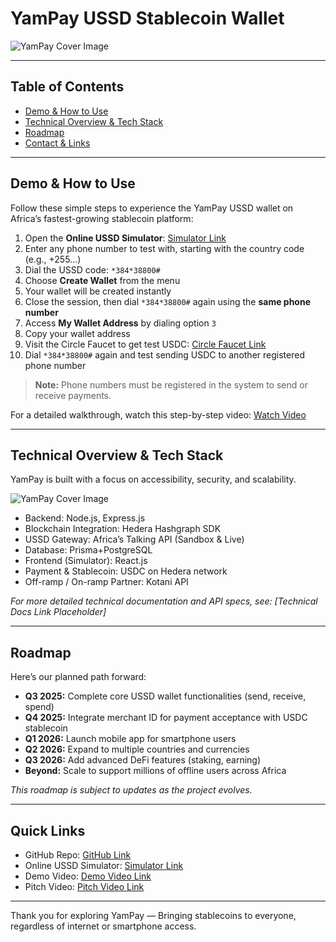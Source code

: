 # YamPay USSD Stablecoin Wallet

![YamPay Cover Image](https://cdn.dorahacks.io/static/files/198896c41a3e4481dac3d1f464b9e83e.png)

---

## Table of Contents

- [Demo & How to Use](#demo--how-to-use)
- [Technical Overview & Tech Stack](#technical-overview--tech-stack)
- [Roadmap](#roadmap)
- [Contact & Links](#contact--links)

---

## Demo & How to Use

Follow these simple steps to experience the YamPay USSD wallet on Africa’s fastest-growing stablecoin platform:

1. Open the **Online USSD Simulator**: [Simulator Link](https://developers.africastalking.com/simulator)
2. Enter any phone number to test with, starting with the country code (e.g., +255...)
3. Dial the USSD code: `*384*38800#`
4. Choose **Create Wallet** from the menu
5. Your wallet will be created instantly
6. Close the session, then dial `*384*38800#` again using the **same phone number**
7. Access **My Wallet Address** by dialing option `3`
8. Copy your wallet address
9. Visit the Circle Faucet to get test USDC: [Circle Faucet Link](https://faucet.circle.com/)
10. Dial `*384*38800#` again and test sending USDC to another registered phone number

> **Note:** Phone numbers must be registered in the system to send or receive payments.

For a detailed walkthrough, watch this step-by-step video: [Watch Video](https://www.youtube.com/watch?v=IKYog68CbyM)

---

## Technical Overview & Tech Stack

YamPay is built with a focus on accessibility, security, and scalability.

![YamPay Cover Image](https://cdn.dorahacks.io/static/files/198931fff64614aee49285a48baa7c66.png)

- Backend: Node.js, Express.js
- Blockchain Integration: Hedera Hashgraph SDK
- USSD Gateway: Africa’s Talking API (Sandbox & Live)
- Database: Prisma+PostgreSQL
- Frontend (Simulator): React.js
- Payment & Stablecoin: USDC on Hedera network
- Off-ramp / On-ramp Partner: Kotani API

_For more detailed technical documentation and API specs, see: [Technical Docs Link Placeholder]_

---

## Roadmap

Here’s our planned path forward:

- **Q3 2025:** Complete core USSD wallet functionalities (send, receive, spend)
- **Q4 2025:** Integrate merchant ID for payment acceptance with USDC stablecoin
- **Q1 2026:** Launch mobile app for smartphone users
- **Q2 2026:** Expand to multiple countries and currencies
- **Q3 2026:** Add advanced DeFi features (staking, earning)
- **Beyond:** Scale to support millions of offline users across Africa

_This roadmap is subject to updates as the project evolves._

---

## Quick Links

- GitHub Repo: [GitHub Link](https://github.com/hash-pay/back-end#technical-overview--tech-stack)
- Online USSD Simulator: [Simulator Link](https://developers.africastalking.com/simulator)
- Demo Video: [Demo Video Link](https://www.youtube.com/watch?v=IKYog68CbyM)
- Pitch Video: [Pitch Video Link](https://youtu.be/-MDQZt_16_0)

---

Thank you for exploring YamPay — Bringing stablecoins to everyone, regardless of internet or smartphone access.
